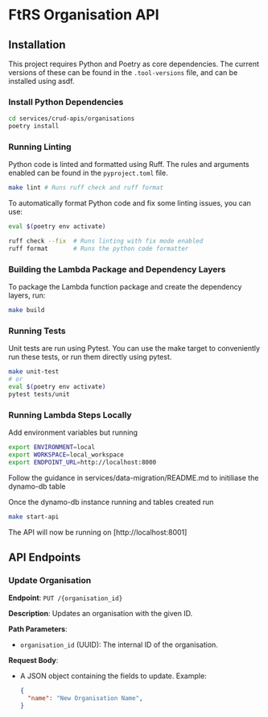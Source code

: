 # FtRS Organisation API

## Installation

This project requires Python and Poetry as core dependencies.
The current versions of these can be found in the `.tool-versions` file, and can be installed using asdf.

### Install Python Dependencies

```bash
cd services/crud-apis/organisations
poetry install
```

### Running Linting

Python code is linted and formatted using Ruff. The rules and arguments enabled can be found in the `pyproject.toml` file.

```bash
make lint # Runs ruff check and ruff format
```

To automatically format Python code and fix some linting issues, you can use:

```bash
eval $(poetry env activate)

ruff check --fix  # Runs linting with fix mode enabled
ruff format       # Runs the python code formatter
```

### Building the Lambda Package and Dependency Layers

To package the Lambda function package and create the dependency layers, run:

```bash
make build
```

### Running Tests

Unit tests are run using Pytest. You can use the make target to conveniently run these tests, or run them directly using pytest.

```bash
make unit-test
# or
eval $(poetry env activate)
pytest tests/unit
```

### Running Lambda Steps Locally

Add environment variables but running

```bash
export ENVIRONMENT=local
export WORKSPACE=local_workspace
export ENDPOINT_URL=http://localhost:8000
```

Follow the guidance in services/data-migration/README.md to initiliase the dynamo-db table

Once the dynamo-db instance running and tables created run

```bash
make start-api
```

The API will now be running on [http://localhost:8001]

## API Endpoints

### Update Organisation

**Endpoint**: `PUT /{organisation_id}`

**Description**: Updates an organisation with the given ID.

**Path Parameters**:

- `organisation_id` (UUID): The internal ID of the organisation.

**Request Body**:

- A JSON object containing the fields to update. Example:

  ```json
  {
    "name": "New Organisation Name",
  }
  ```
